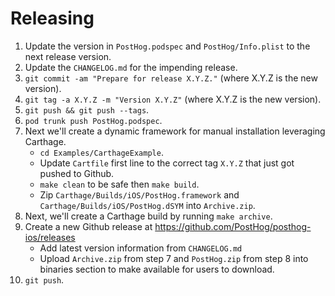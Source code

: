 Releasing
=========

 1. Update the version in `PostHog.podspec` and `PostHog/Info.plist` to the next release version.
 2. Update the `CHANGELOG.md` for the impending release.
 3. `git commit -am "Prepare for release X.Y.Z."` (where X.Y.Z is the new version).
 4. `git tag -a X.Y.Z -m "Version X.Y.Z"` (where X.Y.Z is the new version).
 5. `git push && git push --tags`.
 6. `pod trunk push PostHog.podspec`.
 7. Next we'll create a dynamic framework for manual installation leveraging Carthage.
     * `cd Examples/CarthageExample`.
     * Update `Cartfile` first line to the correct tag `X.Y.Z` that just got pushed to Github.
     * `make clean` to be safe then `make build`.
     * Zip `Carthage/Builds/iOS/PostHog.framework` and `Carthage/Builds/iOS/PostHog.dSYM` into `Archive.zip`.
 8. Next, we'll create a Carthage build by running `make archive`.
 9. Create a new Github release at https://github.com/PostHog/posthog-ios/releases
     * Add latest version information from `CHANGELOG.md`
     * Upload `Archive.zip` from step 7 and `PostHog.zip` from step 8 into binaries section to make available for users to download.
 10. `git push`.
